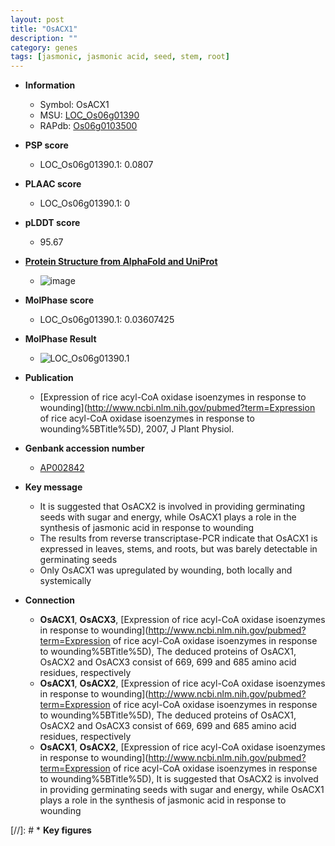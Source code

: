 ```yaml
---
layout: post
title: "OsACX1"
description: ""
category: genes
tags: [jasmonic, jasmonic acid, seed, stem, root]
---
```


* **Information**  
    + Symbol: OsACX1  
    + MSU: [LOC_Os06g01390](http://rice.plantbiology.msu.edu/cgi-bin/ORF_infopage.cgi?orf=LOC_Os06g01390)  
    + RAPdb: [Os06g0103500](http://rapdb.dna.affrc.go.jp/viewer/gbrowse_details/irgsp1?name=Os06g0103500)  

* **PSP score**  
    + LOC_Os06g01390.1: 0.0807 

* **PLAAC score**  
    + LOC_Os06g01390.1: 0 

* **pLDDT score**
    + 95.67

* **[Protein Structure from AlphaFold and UniProt](https://www.uniprot.org/uniprotkb/Q8H631/entry#structure)**
    + ![image](https://ricepsp.github.io/images/Q8/AF-Q8H631-F1.png)

* **MolPhase score**
    + LOC_Os06g01390.1: 0.03607425

* **MolPhase Result**
    + ![LOC_Os06g01390.1](https://304243504.github.io/Pictures/LOC_Os06g/LOC_Os06g01390.1.png)

* **Publication**  
    + [Expression of rice acyl-CoA oxidase isoenzymes in response to wounding](http://www.ncbi.nlm.nih.gov/pubmed?term=Expression of rice acyl-CoA oxidase isoenzymes in response to wounding%5BTitle%5D), 2007, J Plant Physiol.

* **Genbank accession number**  
    + [AP002842](http://www.ncbi.nlm.nih.gov/nuccore/AP002842)

* **Key message**  
    + It is suggested that OsACX2 is involved in providing germinating seeds with sugar and energy, while OsACX1 plays a role in the synthesis of jasmonic acid in response to wounding
    + The results from reverse transcriptase-PCR indicate that OsACX1 is expressed in leaves, stems, and roots, but was barely detectable in germinating seeds
    + Only OsACX1 was upregulated by wounding, both locally and systemically

* **Connection**  
    + __OsACX1__, __OsACX3__, [Expression of rice acyl-CoA oxidase isoenzymes in response to wounding](http://www.ncbi.nlm.nih.gov/pubmed?term=Expression of rice acyl-CoA oxidase isoenzymes in response to wounding%5BTitle%5D), The deduced proteins of OsACX1, OsACX2 and OsACX3 consist of 669, 699 and 685 amino acid residues, respectively
    + __OsACX1__, __OsACX2__, [Expression of rice acyl-CoA oxidase isoenzymes in response to wounding](http://www.ncbi.nlm.nih.gov/pubmed?term=Expression of rice acyl-CoA oxidase isoenzymes in response to wounding%5BTitle%5D), The deduced proteins of OsACX1, OsACX2 and OsACX3 consist of 669, 699 and 685 amino acid residues, respectively
    + __OsACX1__, __OsACX2__, [Expression of rice acyl-CoA oxidase isoenzymes in response to wounding](http://www.ncbi.nlm.nih.gov/pubmed?term=Expression of rice acyl-CoA oxidase isoenzymes in response to wounding%5BTitle%5D), It is suggested that OsACX2 is involved in providing germinating seeds with sugar and energy, while OsACX1 plays a role in the synthesis of jasmonic acid in response to wounding

[//]: # * **Key figures**  



